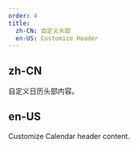 ```yaml
---
order: 4
title:
  zh-CN: 自定义头部
  en-US: Customize Header
---
```


## zh-CN

自定义日历头部内容。

## en-US

Customize Calendar header content.
